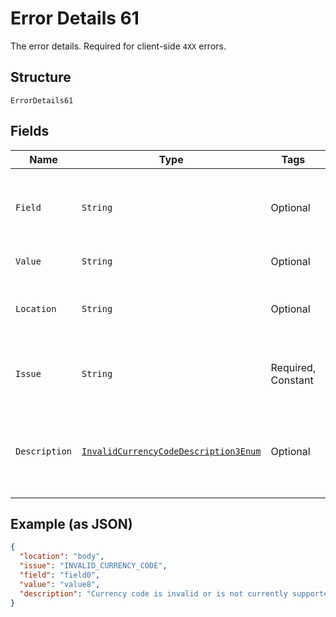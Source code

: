 
# Error Details 61

The error details. Required for client-side `4XX` errors.

## Structure

`ErrorDetails61`

## Fields

| Name | Type | Tags | Description | Getter | Setter |
|  --- | --- | --- | --- | --- | --- |
| `Field` | `String` | Optional | The field that caused the error. If this field is in the body, set this value to the field's JSON pointer value. Required for client-side errors. | String getField() | setField(String field) |
| `Value` | `String` | Optional | The value of the field that caused the error. | String getValue() | setValue(String value) |
| `Location` | `String` | Optional | The location of the field that caused the error. Value is `body`, `path`, or `query`.<br>**Default**: `"body"` | String getLocation() | setLocation(String location) |
| `Issue` | `String` | Required, Constant | The unique, fine-grained application-level error code.<br>**Default**: `"INVALID_CURRENCY_CODE"` | String getIssue() | setIssue(String issue) |
| `Description` | [`InvalidCurrencyCodeDescription3Enum`](../../doc/models/invalid-currency-code-description-3-enum.md) | Optional | The human-readable description for an issue. The description can change over the lifetime of an API, so clients must not depend on this value. | InvalidCurrencyCodeDescription3Enum getDescription() | setDescription(InvalidCurrencyCodeDescription3Enum description) |

## Example (as JSON)

```json
{
  "location": "body",
  "issue": "INVALID_CURRENCY_CODE",
  "field": "field0",
  "value": "value8",
  "description": "Currency code is invalid or is not currently supported. Please refer https://developer.paypal.com/docs/api/reference/currency-codes/ for list of supported currency codes."
}
```

